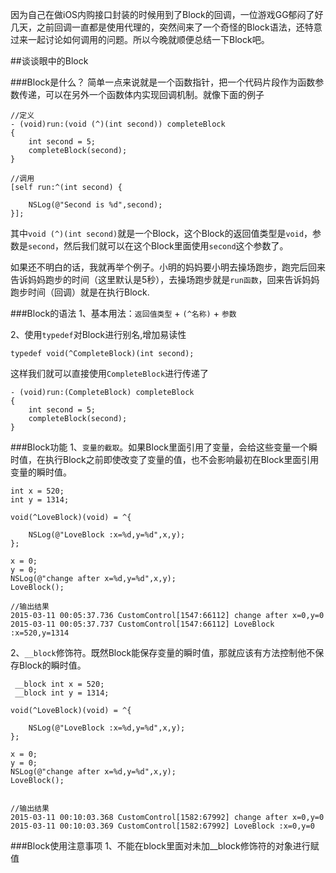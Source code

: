 因为自己在做iOS内购接口封装的时候用到了Block的回调，一位游戏GG郁闷了好几天，之前回调一直都是使用代理的，突然间来了一个奇怪的Block语法，还特意过来一起讨论如何调用的问题。所以今晚就顺便总结一下Block吧。

##谈谈眼中的Block



###Block是什么？
简单一点来说就是一个函数指针，把一个代码片段作为函数参数传递，可以在另外一个函数体内实现回调机制。就像下面的例子
    
    //定义
    - (void)run:(void (^)(int second)) completeBlock
	{
    	int second = 5;
    	completeBlock(second);
	}

	//调用
	[self run:^(int second) {
        
        NSLog(@"Second is %d",second);
    }];

其中`void (^)(int second)`就是一个Block，这个Block的返回值类型是`void`，参数是`second`，然后我们就可以在这个Block里面使用`second`这个参数了。

如果还不明白的话，我就再举个例子。小明的妈妈要小明去操场跑步，跑完后回来告诉妈妈跑步的时间（这里默认是5秒），去操场跑步就是`run函数`，回来告诉妈妈跑步时间（回调）就是在执行Block.

###Block的语法
1、基本用法：`返回值类型` + `(^名称)` + `参数`

2、使用`typedef`对Block进行别名,增加易读性
   
    typedef void(^CompleteBlock)(int second);

这样我们就可以直接使用`CompleteBlock`进行传递了

    - (void)run:(CompleteBlock) completeBlock
	{
    	int second = 5;
    	completeBlock(second);
	}
	
###Block功能
1、`变量的截取`。如果Block里面引用了变量，会给这些变量一个瞬时值，在执行Block之前即使改变了变量的值，也不会影响最初在Block里面引用变量的瞬时值。
   
    int x = 520;
    int y = 1314;
    
    void(^LoveBlock)(void) = ^{
        
        NSLog(@"LoveBlock :x=%d,y=%d",x,y);
    };
    
    x = 0;
    y = 0;
    NSLog(@"change after x=%d,y=%d",x,y);
    LoveBlock();
    
    //输出结果
    2015-03-11 00:05:37.736 CustomControl[1547:66112] change after x=0,y=0 	2015-03-11 00:05:37.737 CustomControl[1547:66112] LoveBlock :x=520,y=1314  

2、`__block`修饰符。既然Block能保存变量的瞬时值，那就应该有方法控制他不保存Block的瞬时值。

     __block int x = 520;
     __block int y = 1314;
    
    void(^LoveBlock)(void) = ^{
        
        NSLog(@"LoveBlock :x=%d,y=%d",x,y);
    };
    
    x = 0;
    y = 0;
    NSLog(@"change after x=%d,y=%d",x,y);
    LoveBlock();


	//输出结果
	2015-03-11 00:10:03.368 CustomControl[1582:67992] change after x=0,y=0 	2015-03-11 00:10:03.369 CustomControl[1582:67992] LoveBlock :x=0,y=0


###Block使用注意事项
1、不能在block里面对未加__block修饰符的对象进行赋值